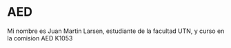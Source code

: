 # AED
Mi nombre es Juan Martin Larsen, estudiante de la facultad UTN, y curso en la comision AED K1053
